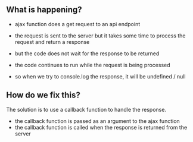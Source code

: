 ## What is happening?

- ajax function does a get request to an api endpoint
- the request is sent to the server but it takes some time to process the request and return a response
- but the code does not wait for the response to be returned
- the code continues to run while the request is being processed

- so when we try to console.log the response, it will be undefined / null

## How do we fix this?

The solution is to use a callback function to handle the response.

- the callback function is passed as an argument to the ajax function
- the callback function is called when the response is returned from the server
